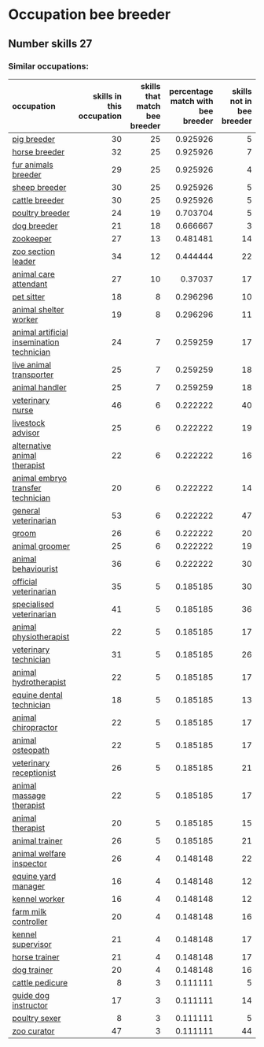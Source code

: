 # Occupation bee breeder
## Number skills 27
### Similar occupations:
| occupation                                                                                |   skills in this occupation |   skills that match bee breeder |   percentage match with bee breeder |   skills not in bee breeder |
|:------------------------------------------------------------------------------------------|----------------------------:|--------------------------------:|------------------------------------:|----------------------------:|
| [pig breeder](pig_breeder.md)                                                             |                          30 |                              25 |                            0.925926 |                           5 |
| [horse breeder](horse_breeder.md)                                                         |                          32 |                              25 |                            0.925926 |                           7 |
| [fur animals breeder](fur_animals_breeder.md)                                             |                          29 |                              25 |                            0.925926 |                           4 |
| [sheep breeder](sheep_breeder.md)                                                         |                          30 |                              25 |                            0.925926 |                           5 |
| [cattle breeder](cattle_breeder.md)                                                       |                          30 |                              25 |                            0.925926 |                           5 |
| [poultry breeder](poultry_breeder.md)                                                     |                          24 |                              19 |                            0.703704 |                           5 |
| [dog breeder](dog_breeder.md)                                                             |                          21 |                              18 |                            0.666667 |                           3 |
| [zookeeper](zookeeper.md)                                                                 |                          27 |                              13 |                            0.481481 |                          14 |
| [zoo section leader](zoo_section_leader.md)                                               |                          34 |                              12 |                            0.444444 |                          22 |
| [animal care attendant](animal_care_attendant.md)                                         |                          27 |                              10 |                            0.37037  |                          17 |
| [pet sitter](pet_sitter.md)                                                               |                          18 |                               8 |                            0.296296 |                          10 |
| [animal shelter worker](animal_shelter_worker.md)                                         |                          19 |                               8 |                            0.296296 |                          11 |
| [animal artificial insemination technician](animal_artificial_insemination_technician.md) |                          24 |                               7 |                            0.259259 |                          17 |
| [live animal transporter](live_animal_transporter.md)                                     |                          25 |                               7 |                            0.259259 |                          18 |
| [animal handler](animal_handler.md)                                                       |                          25 |                               7 |                            0.259259 |                          18 |
| [veterinary nurse](veterinary_nurse.md)                                                   |                          46 |                               6 |                            0.222222 |                          40 |
| [livestock advisor](livestock_advisor.md)                                                 |                          25 |                               6 |                            0.222222 |                          19 |
| [alternative animal therapist](alternative_animal_therapist.md)                           |                          22 |                               6 |                            0.222222 |                          16 |
| [animal embryo transfer technician](animal_embryo_transfer_technician.md)                 |                          20 |                               6 |                            0.222222 |                          14 |
| [general veterinarian](general_veterinarian.md)                                           |                          53 |                               6 |                            0.222222 |                          47 |
| [groom](groom.md)                                                                         |                          26 |                               6 |                            0.222222 |                          20 |
| [animal groomer](animal_groomer.md)                                                       |                          25 |                               6 |                            0.222222 |                          19 |
| [animal behaviourist](animal_behaviourist.md)                                             |                          36 |                               6 |                            0.222222 |                          30 |
| [official veterinarian](official_veterinarian.md)                                         |                          35 |                               5 |                            0.185185 |                          30 |
| [specialised veterinarian](specialised_veterinarian.md)                                   |                          41 |                               5 |                            0.185185 |                          36 |
| [animal physiotherapist](animal_physiotherapist.md)                                       |                          22 |                               5 |                            0.185185 |                          17 |
| [veterinary technician](veterinary_technician.md)                                         |                          31 |                               5 |                            0.185185 |                          26 |
| [animal hydrotherapist](animal_hydrotherapist.md)                                         |                          22 |                               5 |                            0.185185 |                          17 |
| [equine dental technician](equine_dental_technician.md)                                   |                          18 |                               5 |                            0.185185 |                          13 |
| [animal chiropractor](animal_chiropractor.md)                                             |                          22 |                               5 |                            0.185185 |                          17 |
| [animal osteopath](animal_osteopath.md)                                                   |                          22 |                               5 |                            0.185185 |                          17 |
| [veterinary receptionist](veterinary_receptionist.md)                                     |                          26 |                               5 |                            0.185185 |                          21 |
| [animal massage therapist](animal_massage_therapist.md)                                   |                          22 |                               5 |                            0.185185 |                          17 |
| [animal therapist](animal_therapist.md)                                                   |                          20 |                               5 |                            0.185185 |                          15 |
| [animal trainer](animal_trainer.md)                                                       |                          26 |                               5 |                            0.185185 |                          21 |
| [animal welfare inspector](animal_welfare_inspector.md)                                   |                          26 |                               4 |                            0.148148 |                          22 |
| [equine yard manager](equine_yard_manager.md)                                             |                          16 |                               4 |                            0.148148 |                          12 |
| [kennel worker](kennel_worker.md)                                                         |                          16 |                               4 |                            0.148148 |                          12 |
| [farm milk controller](farm_milk_controller.md)                                           |                          20 |                               4 |                            0.148148 |                          16 |
| [kennel supervisor](kennel_supervisor.md)                                                 |                          21 |                               4 |                            0.148148 |                          17 |
| [horse trainer](horse_trainer.md)                                                         |                          21 |                               4 |                            0.148148 |                          17 |
| [dog trainer](dog_trainer.md)                                                             |                          20 |                               4 |                            0.148148 |                          16 |
| [cattle pedicure](cattle_pedicure.md)                                                     |                           8 |                               3 |                            0.111111 |                           5 |
| [guide dog instructor](guide_dog_instructor.md)                                           |                          17 |                               3 |                            0.111111 |                          14 |
| [poultry sexer](poultry_sexer.md)                                                         |                           8 |                               3 |                            0.111111 |                           5 |
| [zoo curator](zoo_curator.md)                                                             |                          47 |                               3 |                            0.111111 |                          44 |
